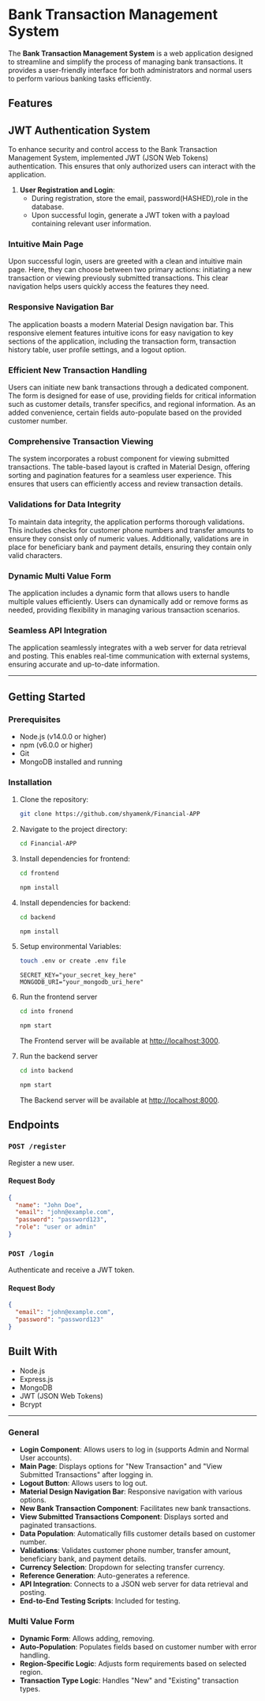 # Bank Transaction Management System

The **Bank Transaction Management System** is a web application designed to streamline and simplify the process of managing bank transactions. It provides a user-friendly interface for both administrators and normal users to perform various banking tasks efficiently.

## Features

## JWT Authentication System

To enhance security and control access to the Bank Transaction Management System, implemented JWT (JSON Web Tokens) authentication. This ensures that only authorized users can interact with the application.

1. **User Registration and Login**:
   - During registration, store the email, password(HASHED),role in the database.
   - Upon successful login, generate a JWT token with a payload containing relevant user information.

### Intuitive Main Page

Upon successful login, users are greeted with a clean and intuitive main page. Here, they can choose between two primary actions: initiating a new transaction or viewing previously submitted transactions. This clear navigation helps users quickly access the features they need.

### Responsive Navigation Bar

The application boasts a modern Material Design navigation bar. This responsive element features intuitive icons for easy navigation to key sections of the application, including the transaction form, transaction history table, user profile settings, and a logout option.

### Efficient New Transaction Handling

Users can initiate new bank transactions through a dedicated component. The form is designed for ease of use, providing fields for critical information such as customer details, transfer specifics, and regional information. As an added convenience, certain fields auto-populate based on the provided customer number.

### Comprehensive Transaction Viewing

The system incorporates a robust component for viewing submitted transactions. The table-based layout is crafted in Material Design, offering sorting and pagination features for a seamless user experience. This ensures that users can efficiently access and review transaction details.

### Validations for Data Integrity

To maintain data integrity, the application performs thorough validations. This includes checks for customer phone numbers and transfer amounts to ensure they consist only of numeric values. Additionally, validations are in place for beneficiary bank and payment details, ensuring they contain only valid characters.

### Dynamic Multi Value Form

The application includes a dynamic form that allows users to handle multiple values efficiently. Users can dynamically add or remove forms as needed, providing flexibility in managing various transaction scenarios.

### Seamless API Integration

The application seamlessly integrates with a web server for data retrieval and posting. This enables real-time communication with external systems, ensuring accurate and up-to-date information.

---

## Getting Started

### Prerequisites

- Node.js (v14.0.0 or higher)
- npm (v6.0.0 or higher)
- Git
- MongoDB installed and running

### Installation

1.  Clone the repository:

    ```bash
    git clone https://github.com/shyamenk/Financial-APP
    ```

2.  Navigate to the project directory:

    ```bash
    cd Financial-APP
    ```

3.  Install dependencies for frontend:

    ```bash
    cd frontend
    ```

    ```bash
    npm install
    ```

4.  Install dependencies for backend:

    ```bash
    cd backend
    ```

    ```bash
    npm install
    ```

5.  Setup environmental Variables:

    ```bash
    touch .env or create .env file
    ```

    ```env
    SECRET_KEY="your_secret_key_here"
    MONGODB_URI="your_mongodb_uri_here"
    ```

6.  Run the frontend server

    ```bash
    cd into fronend
    ```

    ```bash
    npm start
    ```

    The Frontend server will be available at [http://localhost:3000](http://localhost:3000).

7.  Run the backend server

    ```bash
    cd into backend
    ```

    ```bash
    npm start
    ```

    The Backend server will be available at [http://localhost:8000](http://localhost:8000).

## Endpoints

### `POST /register`

Register a new user.

#### Request Body

```json
{
  "name": "John Doe",
  "email": "john@example.com",
  "password": "password123",
  "role": "user or admin"
}
```

### `POST /login`

Authenticate and receive a JWT token.

#### Request Body

```json
{
  "email": "john@example.com",
  "password": "password123"
}
```

## Built With

- Node.js
- Express.js
- MongoDB
- JWT (JSON Web Tokens)
- Bcrypt

---

### General

- **Login Component**: Allows users to log in (supports Admin and Normal User accounts).
- **Main Page**: Displays options for "New Transaction" and "View Submitted Transactions" after logging in.
- **Logout Button**: Allows users to log out.
- **Material Design Navigation Bar**: Responsive navigation with various options.
- **New Bank Transaction Component**: Facilitates new bank transactions.
- **View Submitted Transactions Component**: Displays sorted and paginated transactions.
- **Data Population**: Automatically fills customer details based on customer number.
- **Validations**: Validates customer phone number, transfer amount, beneficiary bank, and payment details.
- **Currency Selection**: Dropdown for selecting transfer currency.
- **Reference Generation**: Auto-generates a reference.
- **API Integration**: Connects to a JSON web server for data retrieval and posting.
- **End-to-End Testing Scripts**: Included for testing.

### Multi Value Form

- **Dynamic Form**: Allows adding, removing.
- **Auto-Population**: Populates fields based on customer number with error handling.
- **Region-Specific Logic**: Adjusts form requirements based on selected region.
- **Transaction Type Logic**: Handles "New" and "Existing" transaction types.
